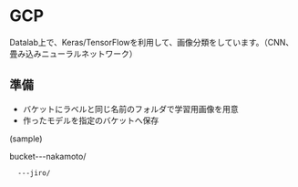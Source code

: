 # GCP
Datalab上で、Keras/TensorFlowを利用して、画像分類をしています。（CNN、畳み込みニューラルネットワーク）

## 準備
* バケットにラベルと同じ名前のフォルダで学習用画像を用意
* 作ったモデルを指定のバケットへ保存


(sample)

bucket---nakamoto/

      ---jiro/
